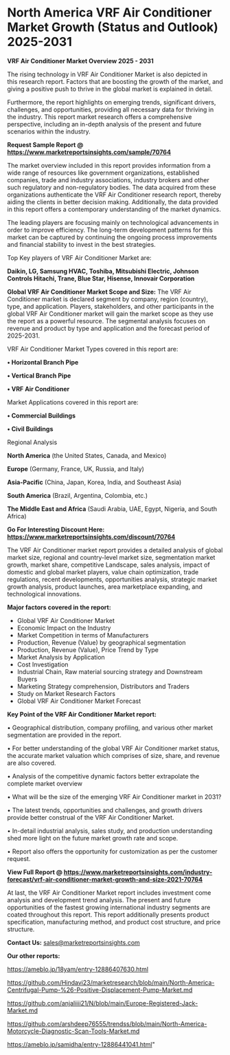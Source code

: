 # North America VRF Air Conditioner Market Growth (Status and Outlook) 2025-2031

<Strong> VRF Air Conditioner Market Overview 2025 - 2031</strong>

The rising technology in VRF Air Conditioner Market is also depicted in this research report. Factors that are boosting the growth of the market, and giving a positive push to thrive in the global market is explained in detail.

Furthermore, the report highlights on emerging trends, significant drivers, challenges, and opportunities, providing all necessary data for thriving in the industry. This report market research offers a comprehensive perspective, including an in-depth analysis of the present and future scenarios within the industry.

<strong>Request Sample Report @ <a href=https://www.marketreportsinsights.com/sample/70764>https://www.marketreportsinsights.com/sample/70764</a></strong>

The market overview included in this report provides information from a wide range of resources like government organizations, established companies, trade and industry associations, industry brokers and other such regulatory and non-regulatory bodies. The data acquired from these organizations authenticate the VRF Air Conditioner research report, thereby aiding the clients in better decision making. Additionally, the data provided in this report offers a contemporary understanding of the market dynamics.

The leading players are focusing mainly on technological advancements in order to improve efficiency. The long-term development patterns for this market can be captured by continuing the ongoing process improvements and financial stability to invest in the best strategies.

Top Key players of VRF Air Conditioner Market are:

<strong>Daikin, LG, Samsung HVAC, Toshiba, Mitsubishi Electric, Johnson Controls Hitachi, Trane, Blue Star, Hisense, Innovair Corporation</strong>

<strong><b>Global VRF Air Conditioner Market Scope and Size:</b></strong>
The VRF Air Conditioner market is declared segment by company, region (country), type, and application. Players, stakeholders, and other participants in the global VRF Air Conditioner market will gain the market scope as they use the report as a powerful resource. The segmental analysis focuses on revenue and product by type and application and the forecast period of 2025-2031.

VRF Air Conditioner Market Types covered in this report are:

<strong>• Horizontal Branch Pipe

• Vertical Branch Pipe

• VRF Air Conditioner</strong>

Market Applications covered in this report are:

<strong>• Commercial Buildings

• Civil Buildings</strong> 

Regional Analysis

<strong>North America</strong> (the United States, Canada, and Mexico)

<strong>Europe</strong> (Germany, France, UK, Russia, and Italy)

<strong>Asia-Pacific</strong> (China, Japan, Korea, India, and Southeast Asia)

<strong>South America</strong> (Brazil, Argentina, Colombia, etc.)

<strong>The Middle East and Africa</strong> (Saudi Arabia, UAE, Egypt, Nigeria, and South Africa)

<strong>Go For Interesting Discount Here: <a href=https://www.marketreportsinsights.com/discount/70764>https://www.marketreportsinsights.com/discount/70764</a></strong>

The VRF Air Conditioner market report provides a detailed analysis of global market size, regional and country-level market size, segmentation market growth, market share, competitive Landscape, sales analysis, impact of domestic and global market players, value chain optimization, trade regulations, recent developments, opportunities analysis, strategic market growth analysis, product launches, area marketplace expanding, and technological innovations.

<strong><b>Major factors covered in the report:</b></strong>
<ul>
  <li>Global VRF Air Conditioner Market </li>
  <li>Economic Impact on the Industry</li>
  <li>Market Competition in terms of Manufacturers</li>
  <li>Production, Revenue (Value) by geographical segmentation</li>
  <li>Production, Revenue (Value), Price Trend by Type</li>
  <li>Market Analysis by Application</li>
  <li>Cost Investigation</li>
  <li>Industrial Chain, Raw material sourcing strategy and Downstream Buyers</li>
  <li>Marketing Strategy comprehension, Distributors and Traders</li>
  <li>Study on Market Research Factors</li>
  <li>Global VRF Air Conditioner Market Forecast</li>
</ul>

<strong><b>Key Point of the VRF Air Conditioner Market report:</b></strong>

• Geographical distribution, company profiling, and various other market segmentation are provided in the report.

• For better understanding of the global VRF Air Conditioner market status, the accurate market valuation which comprises of size, share, and revenue are also covered.

• Analysis of the competitive dynamic factors better extrapolate the complete market overview

• What will be the size of the emerging VRF Air Conditioner market in 2031?

• The latest trends, opportunities and challenges, and growth drivers provide better construal of the VRF Air Conditioner Market.

• In-detail industrial analysis, sales study, and production understanding shed more light on the future market growth rate and scope.

• Report also offers the opportunity for customization as per the customer request.

<strong><b>View Full Report @ <a href=https://www.marketreportsinsights.com/industry-forecast/vrf-air-conditioner-market-growth-and-size-2021-70764>https://www.marketreportsinsights.com/industry-forecast/vrf-air-conditioner-market-growth-and-size-2021-70764</a></b></strong>


At last, the VRF Air Conditioner Market report includes investment come analysis and development trend analysis. The present and future opportunities of the fastest growing international industry segments are coated throughout this report. This report additionally presents product specification, manufacturing method, and product cost structure, and price structure.

<strong>Contact Us:</strong>
sales@marketreportsinsights.com

<strong>Our other reports:</strong>

<a href=https://ameblo.jp/18yam/entry-12886407630.html>https://ameblo.jp/18yam/entry-12886407630.html</a>

<a href=https://github.com/Hindavi23/marketresearch/blob/main/North-America-Centrifugal-Pump-%26-Positive-Displacement-Pump-Market.md>https://github.com/Hindavi23/marketresearch/blob/main/North-America-Centrifugal-Pump-%26-Positive-Displacement-Pump-Market.md</a>

<a href=https://github.com/anjaliiii21/N/blob/main/Europe-Registered-Jack-Market.md>https://github.com/anjaliiii21/N/blob/main/Europe-Registered-Jack-Market.md</a>

<a href=https://github.com/arshdeep76555/trendss/blob/main/North-America-Motorcycle-Diagnostic-Scan-Tools-Market.md>https://github.com/arshdeep76555/trendss/blob/main/North-America-Motorcycle-Diagnostic-Scan-Tools-Market.md</a>

<a href=https://ameblo.jp/samidha/entry-12886441041.html>https://ameblo.jp/samidha/entry-12886441041.html</a>"

